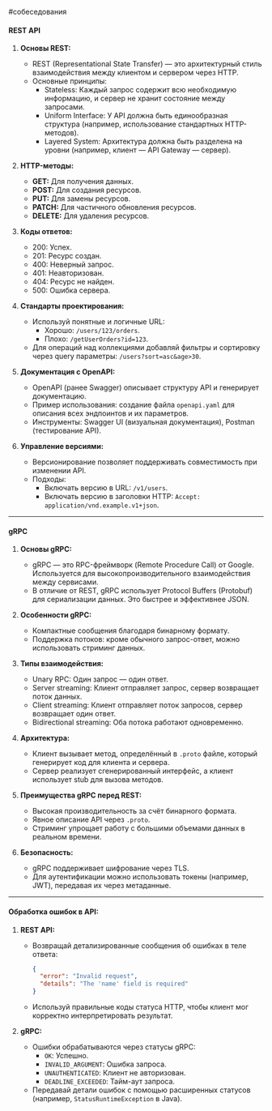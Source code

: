 #собеседования 
#### **REST API**

1. **Основы REST:**
    
    - REST (Representational State Transfer) — это архитектурный стиль взаимодействия между клиентом и сервером через HTTP.
    - Основные принципы:
        - Stateless: Каждый запрос содержит всю необходимую информацию, и сервер не хранит состояние между запросами.
        - Uniform Interface: У API должна быть единообразная структура (например, использование стандартных HTTP-методов).
        - Layered System: Архитектура должна быть разделена на уровни (например, клиент — API Gateway — сервер).
2. **HTTP-методы:**
    
    - **GET:** Для получения данных.
    - **POST:** Для создания ресурсов.
    - **PUT:** Для замены ресурсов.
    - **PATCH:** Для частичного обновления ресурсов.
    - **DELETE:** Для удаления ресурсов.
3. **Коды ответов:**
    
    - 200: Успех.
    - 201: Ресурс создан.
    - 400: Неверный запрос.
    - 401: Неавторизован.
    - 404: Ресурс не найден.
    - 500: Ошибка сервера.
4. **Стандарты проектирования:**
    
    - Используй понятные и логичные URL:
        - Хорошо: `/users/123/orders`.
        - Плохо: `/getUserOrders?id=123`.
    - Для операций над коллекциями добавляй фильтры и сортировку через query параметры: `/users?sort=asc&age>30`.
5. **Документация с OpenAPI:**
    
    - OpenAPI (ранее Swagger) описывает структуру API и генерирует документацию.
    - Пример использования: создание файла `openapi.yaml` для описания всех эндпоинтов и их параметров.
    - Инструменты: Swagger UI (визуальная документация), Postman (тестирование API).
6. **Управление версиями:**
    
    - Версионирование позволяет поддерживать совместимость при изменении API.
    - Подходы:
        - Включать версию в URL: `/v1/users`.
        - Включать версию в заголовки HTTP: `Accept: application/vnd.example.v1+json`.

---

#### **gRPC**

1. **Основы gRPC:**
    
    - gRPC — это RPC-фреймворк (Remote Procedure Call) от Google. Используется для высокопроизводительного взаимодействия между сервисами.
    - В отличие от REST, gRPC использует Protocol Buffers (Protobuf) для сериализации данных. Это быстрее и эффективнее JSON.
2. **Особенности gRPC:**
    
    - Компактные сообщения благодаря бинарному формату.
    - Поддержка потоков: кроме обычного запрос-ответ, можно использовать стриминг данных.
3. **Типы взаимодействия:**
    
    - Unary RPC: Один запрос — один ответ.
    - Server streaming: Клиент отправляет запрос, сервер возвращает поток данных.
    - Client streaming: Клиент отправляет поток запросов, сервер возвращает один ответ.
    - Bidirectional streaming: Оба потока работают одновременно.
4. **Архитектура:**
    
    - Клиент вызывает метод, определённый в `.proto` файле, который генерирует код для клиента и сервера.
    - Сервер реализует сгенерированный интерфейс, а клиент использует stub для вызова методов.
5. **Преимущества gRPC перед REST:**
    
    - Высокая производительность за счёт бинарного формата.
    - Явное описание API через `.proto`.
    - Стриминг упрощает работу с большими объемами данных в реальном времени.
6. **Безопасность:**
    
    - gRPC поддерживает шифрование через TLS.
    - Для аутентификации можно использовать токены (например, JWT), передавая их через метаданные.

---

#### **Обработка ошибок в API:**

1. **REST API:**
    
    - Возвращай детализированные сообщения об ошибках в теле ответа:
        
        ```json
        {
          "error": "Invalid request",
          "details": "The 'name' field is required"
        }
        ```
        
    - Используй правильные коды статуса HTTP, чтобы клиент мог корректно интерпретировать результат.
2. **gRPC:**
    
    - Ошибки обрабатываются через статусы gRPC:
        - `OK`: Успешно.
        - `INVALID_ARGUMENT`: Ошибка запроса.
        - `UNAUTHENTICATED`: Клиент не авторизован.
        - `DEADLINE_EXCEEDED`: Тайм-аут запроса.
    - Передавай детали ошибок с помощью расширенных статусов (например, `StatusRuntimeException` в Java).